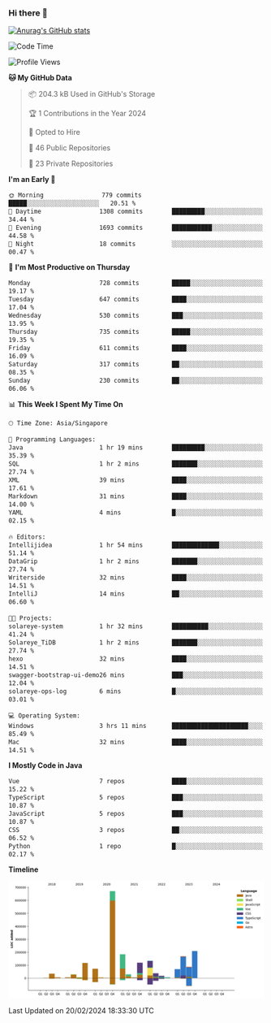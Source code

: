 ### Hi there 👋

[![Anurag's GitHub stats](https://github-readme-stats.vercel.app/api?username=xiumu2017&show_icons=true&theme=radical)](https://github.com/anuraghazra/github-readme-stats)

<!--
**xiumu2017/xiumu2017** is a ✨ _special_ ✨ repository because its `README.md` (this file) appears on your GitHub profile.

Here are some ideas to get you started:

- 🔭 I’m currently working on ...
- 🌱 I’m currently learning ...
- 👯 I’m looking to collaborate on ...
- 🤔 I’m looking for help with ...
- 💬 Ask me about ...
- 📫 How to reach me: ...
- 😄 Pronouns: ...
- ⚡ Fun fact: ...
-->

<!--START_SECTION:waka-->
![Code Time](http://img.shields.io/badge/Code%20Time-1%2C966%20hrs%2011%20mins-blue)

![Profile Views](http://img.shields.io/badge/Profile%20Views-0-blue)

**🐱 My GitHub Data** 

> 📦 204.3 kB Used in GitHub's Storage 
 > 
> 🏆 1 Contributions in the Year 2024
 > 
> 💼 Opted to Hire
 > 
> 📜 46 Public Repositories 
 > 
> 🔑 23 Private Repositories 
 > 
**I'm an Early 🐤** 

```text
🌞 Morning                779 commits         █████░░░░░░░░░░░░░░░░░░░░   20.51 % 
🌆 Daytime                1308 commits        █████████░░░░░░░░░░░░░░░░   34.44 % 
🌃 Evening                1693 commits        ███████████░░░░░░░░░░░░░░   44.58 % 
🌙 Night                  18 commits          ░░░░░░░░░░░░░░░░░░░░░░░░░   00.47 % 
```
📅 **I'm Most Productive on Thursday** 

```text
Monday                   728 commits         █████░░░░░░░░░░░░░░░░░░░░   19.17 % 
Tuesday                  647 commits         ████░░░░░░░░░░░░░░░░░░░░░   17.04 % 
Wednesday                530 commits         ███░░░░░░░░░░░░░░░░░░░░░░   13.95 % 
Thursday                 735 commits         █████░░░░░░░░░░░░░░░░░░░░   19.35 % 
Friday                   611 commits         ████░░░░░░░░░░░░░░░░░░░░░   16.09 % 
Saturday                 317 commits         ██░░░░░░░░░░░░░░░░░░░░░░░   08.35 % 
Sunday                   230 commits         ██░░░░░░░░░░░░░░░░░░░░░░░   06.06 % 
```


📊 **This Week I Spent My Time On** 

```text
🕑︎ Time Zone: Asia/Singapore

💬 Programming Languages: 
Java                     1 hr 19 mins        █████████░░░░░░░░░░░░░░░░   35.39 % 
SQL                      1 hr 2 mins         ███████░░░░░░░░░░░░░░░░░░   27.74 % 
XML                      39 mins             ████░░░░░░░░░░░░░░░░░░░░░   17.61 % 
Markdown                 31 mins             ████░░░░░░░░░░░░░░░░░░░░░   14.00 % 
YAML                     4 mins              █░░░░░░░░░░░░░░░░░░░░░░░░   02.15 % 

🔥 Editors: 
Intellijidea             1 hr 54 mins        █████████████░░░░░░░░░░░░   51.14 % 
DataGrip                 1 hr 2 mins         ███████░░░░░░░░░░░░░░░░░░   27.74 % 
Writerside               32 mins             ████░░░░░░░░░░░░░░░░░░░░░   14.51 % 
IntelliJ                 14 mins             ██░░░░░░░░░░░░░░░░░░░░░░░   06.60 % 

🐱‍💻 Projects: 
solareye-system          1 hr 32 mins        ██████████░░░░░░░░░░░░░░░   41.24 % 
Solareye_TiDB            1 hr 2 mins         ███████░░░░░░░░░░░░░░░░░░   27.74 % 
hexo                     32 mins             ████░░░░░░░░░░░░░░░░░░░░░   14.51 % 
swagger-bootstrap-ui-demo26 mins             ███░░░░░░░░░░░░░░░░░░░░░░   12.04 % 
solareye-ops-log         6 mins              █░░░░░░░░░░░░░░░░░░░░░░░░   03.01 % 

💻 Operating System: 
Windows                  3 hrs 11 mins       █████████████████████░░░░   85.49 % 
Mac                      32 mins             ████░░░░░░░░░░░░░░░░░░░░░   14.51 % 
```

**I Mostly Code in Java** 

```text
Vue                      7 repos             ████░░░░░░░░░░░░░░░░░░░░░   15.22 % 
TypeScript               5 repos             ███░░░░░░░░░░░░░░░░░░░░░░   10.87 % 
JavaScript               5 repos             ███░░░░░░░░░░░░░░░░░░░░░░   10.87 % 
CSS                      3 repos             ██░░░░░░░░░░░░░░░░░░░░░░░   06.52 % 
Python                   1 repo              █░░░░░░░░░░░░░░░░░░░░░░░░   02.17 % 
```



**Timeline**

![Lines of Code chart](https://raw.githubusercontent.com/xiumu2017/xiumu2017/main/assets/bar_graph.png)


 Last Updated on 20/02/2024 18:33:30 UTC
<!--END_SECTION:waka-->
